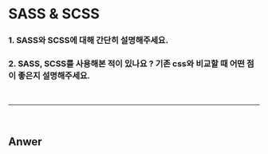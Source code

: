 # SASS & SCSS

### 1. SASS와 SCSS에 대해 간단히 설명해주세요.

### 2. SASS, SCSS를 사용해본 적이 있나요 ? 기존 css와 비교할 때 어떤 점이 좋은지 설명해주세요.

<br>

---

<br>

## Anwer
